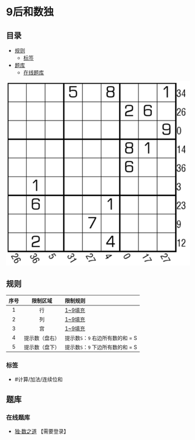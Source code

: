 # 9后和数独
<!-- START doctoc generated TOC please keep comment here to allow auto update -->
<!-- DON'T EDIT THIS SECTION, INSTEAD RE-RUN doctoc TO UPDATE -->
## 目录

- [规则](#%E8%A7%84%E5%88%99)
  - [标签](#%E6%A0%87%E7%AD%BE)
- [题库](#%E9%A2%98%E5%BA%93)
  - [在线题库](#%E5%9C%A8%E7%BA%BF%E9%A2%98%E5%BA%93)

<!-- END doctoc generated TOC please keep comment here to allow auto update -->

![题](../../../../images/sudoku/9后和数独.png)

## 规则

| 序号  |  限制区域   | 限制规则                   |
|:---:|:-------:|:-----------------------|
|  1  |    行    | [1~9填充]                |
|  2  |    列    | [1~9填充]                |
|  3  |    宫    | [1~9填充]                |
|  4  | 提示数（盘右） | 提示数`S`：`9` 右边所有数的和 = S |
|  5  | 提示数（盘下） | 提示数`S`：`9` 下边所有数的和 = S |

### 标签

- #计算/加法/连续位和

## 题库

### 在线题库

- [独·数之道](http://www.sudokufans.org.cn/lx/game.index.php?type=fdh3) 【需要登录】

[1~9填充]: ../../../../rules.md#1to9填充
